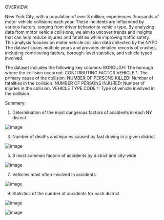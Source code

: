 OVERVIEW:

New York City, with a population of over 8 million, experiences thousands of motor vehicle collisions each year. These incidents are influenced by various factors, ranging from driver behavior to vehicle type. By analyzing data from motor vehicle collisions, we aim to uncover trends and insights that can help reduce injuries and fatalities while improving traffic safety. This analysis focuses on motor vehicle collision data collected by the NYPD. The dataset spans multiple years and provides detailed records of crashes, including contributing factors, borough-level statistics, and vehicle types involved. 

The dataset includes the following key columns:
BOROUGH: The borough where the collision occurred.
CONTRIBUTING FACTOR VEHICLE 1: The primary cause of the collision.
NUMBER OF PERSONS KILLED: Number of fatalities in the collision.
NUMBER OF PERSONS INJURED: Number of injuries in the collision.
VEHICLE TYPE CODE 1: Type of vehicle involved in the collision.

Summery:

1) Determination of the most dangerous factors of accidents in each NY district

![image](https://github.com/user-attachments/assets/60055ebf-fa2d-42ef-a973-a9d80ff4a67d)

3) Number of deaths and injuries caused by fast driving in a given district

![image](https://github.com/user-attachments/assets/b54f0e8f-21a2-45cc-a088-3c8f04be0804)

5) 3 most common factors of accidents by district and city-wide

![image](https://github.com/user-attachments/assets/4788cb6e-0162-4cfe-995e-bd5dd29b949b)

7) Vehicles most often involved in accidents

![image](https://github.com/user-attachments/assets/f687fc0f-9e2e-4029-bbe3-d3feef2a72d3)

9) Statistics of the number of accidents for each district

![image](https://github.com/user-attachments/assets/e06e1e91-929f-4ce9-a77e-ce000e2b1db4)

![image](https://github.com/user-attachments/assets/0f147204-5578-4932-83f5-30d2d491d930)





